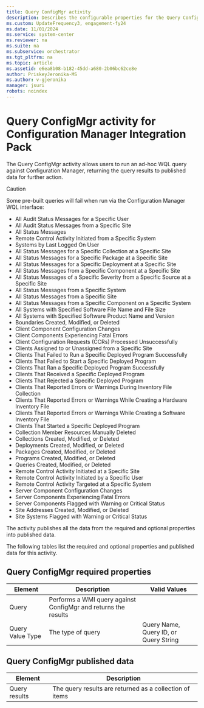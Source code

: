 ```yaml
---
title: Query ConfigMgr activity
description: Describes the configurable properties for the Query ConfigMgr activity for Configuration Manager Integration Pack.
ms.custom: UpdateFrequency3, engagement-fy24
ms.date: 11/01/2024
ms.service: system-center
ms.reviewer: na
ms.suite: na
ms.subservice: orchestrator
ms.tgt_pltfrm: na
ms.topic: article
ms.assetid: e6ea8b08-b182-45dd-a680-2b06bc62ce8e
author: PriskeyJeronika-MS
ms.author: v-gjeronika
manager: jsuri
robots: noindex
---
```


# Query ConfigMgr activity for Configuration Manager Integration Pack

The Query ConfigMgr activity allows users to run an ad-hoc WQL query
against Configuration Manager, returning the query results to published
data for further action.

> [!CAUTION]
> Some pre-built queries will fail when run via the Configuration Manager WQL interface:
>   -   All Audit Status Messages for a Specific User
>   -   All Audit Status Messages from a Specific Site
>   -   All Status Messages
>   -   Remote Control Activity Initiated from a Specific System
>   -   Systems by Last Logged On User
>   -   All Status Messages for a Specific Collection at a Specific Site
>   -   All Status Messages for a Specific Package at a Specific Site
>   -   All Status Messages for a Specific Deployment at a Specific Site
>   -   All Status Messages from a Specific Component at a Specific Site
>   -   All Status Messages of a Specific Severity from a Specific Source at a Specific Site
>   -   All Status Messages from a Specific System
>   -   All Status Messages from a Specific Site
>   -   All Status Messages from a Specific Component on a Specific System
>   -   All Systems with Specified Software File Name and File Size
>   -   All Systems with Specified Software Product Name and Version
>   -   Boundaries Created, Modified, or Deleted
>   -   Client Component Configuration Changes
>   -   Client Components Experiencing Fatal Errors
>   -   Client Configuration Requests (CCRs) Processed Unsuccessfully
>   -   Clients Assigned to or Unassigned from a Specific Site
>   -   Clients That Failed to Run a Specific Deployed Program Successfully
>   -   Clients That Failed to Start a Specific Deployed Program
>   -   Clients That Ran a Specific Deployed Program Successfully
>   -   Clients That Received a Specific Deployed Program
>   -   Clients That Rejected a Specific Deployed Program
>   -   Clients That Reported Errors or Warnings During Inventory File Collection
>   -   Clients That Reported Errors or Warnings While Creating a Hardware Inventory File
>   -   Clients That Reported Errors or Warnings While Creating a Software Inventory File
>   -   Clients That Started a Specific Deployed Program
>   -   Collection Member Resources Manually Deleted
>   -   Collections Created, Modified, or Deleted
>   -   Deployments Created, Modified, or Deleted
>   -   Packages Created, Modified, or Deleted
>   -   Programs Created, Modified, or Deleted
>   -   Queries Created, Modified, or Deleted
>   -   Remote Control Activity Initiated at a Specific Site
>   -   Remote Control Activity Initiated by a Specific User
>   -   Remote Control Activity Targeted at a Specific System
>   -   Server Component Configuration Changes
>   -   Server Components Experiencing Fatal Errors
>   -   Server Components Flagged with Warning or Critical Status
>   -   Site Addresses Created, Modified, or Deleted
>   -   Site Systems Flagged with Warning or Critical Status

The activity publishes all the data from the required and optional
properties into published data.

The following tables list the required
and optional properties and published data for this activity.

## Query ConfigMgr required properties

|Element|Description|Valid Values|
|---|---|---|
|Query|Performs a WMI query against ConfigMgr and returns the results||
|Query Value Type|The type of query|Query Name, Query ID, or Query String|

## Query ConfigMgr published data

|Element|Description|
|---|---|
|Query results|The query results are returned as a collection of items|
